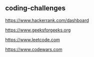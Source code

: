 ## coding-challenges

https://www.hackerrank.com/dashboard

https://www.geeksforgeeks.org

https://www.leetcode.com

https://www.codewars.com
